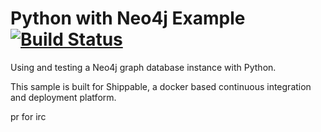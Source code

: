 Python with Neo4j Example [![Build Status](https://apibeta.shippable.com/projects/537a5cbdd7430f10004f7550/badge/master)](https://beta.shippable.com/projects/537a5cbdd7430f10004f7550)
===================
Using and testing a Neo4j graph database instance with Python.

This sample is built for Shippable, a docker based continuous integration and deployment platform.

pr for irc
